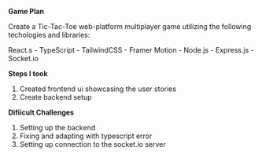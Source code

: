 **Game Plan**

Create a Tic-Tac-Toe web-platform multiplayer game utilizing the following techologies and libraries:

React.s - TypeScript - TailwindCSS - Framer Motion - Node.js - Express.js - Socket.io

**Steps I took**

1. Created frontend ui showcasing the user stories
2. Create backend setup

**Difiicult Challenges**

1. Setting up the backend
2. Fixing and adapting with typescript error
3. Setting up connection to the socket.io server
